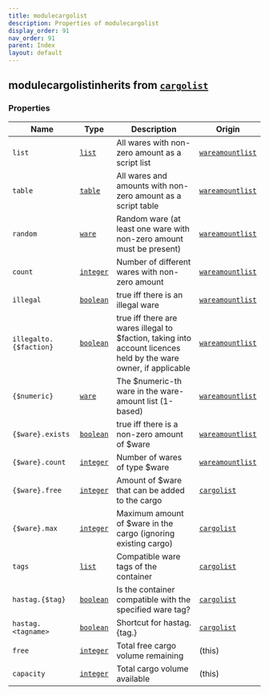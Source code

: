 ```yaml
---
title: modulecargolist
description: Properties of modulecargolist
display_order: 91
nav_order: 91
parent: Index
layout: default
---
```


## modulecargolistinherits from [`cargolist`](./cargolist.html)

### Properties

| Name | Type | Description | Origin |
|------|------|-------------|--------|
| `list` | [`list`](./list.html) | All wares with non-zero amount as a script list | [`wareamountlist`](./wareamountlist.html) |
| `table` | [`table`](./table.html) | All wares and amounts with non-zero amount as a script table | [`wareamountlist`](./wareamountlist.html) |
| `random` | [`ware`](./ware.html) | Random ware (at least one ware with non-zero amount must be present) | [`wareamountlist`](./wareamountlist.html) |
| `count` | [`integer`](./integer.html) | Number of different wares with non-zero amount | [`wareamountlist`](./wareamountlist.html) |
| `illegal` | [`boolean`](./boolean.html) | true iff there is an illegal ware | [`wareamountlist`](./wareamountlist.html) |
| `illegalto.{$faction}` | [`boolean`](./boolean.html) | true iff there are wares illegal to $faction, taking into account licences held by the ware owner, if applicable | [`wareamountlist`](./wareamountlist.html) |
| `{$numeric}` | [`ware`](./ware.html) | The $numeric-th ware in the ware-amount list (1-based) | [`wareamountlist`](./wareamountlist.html) |
| `{$ware}.exists` | [`boolean`](./boolean.html) | true iff there is a non-zero amount of $ware | [`wareamountlist`](./wareamountlist.html) |
| `{$ware}.count` | [`integer`](./integer.html) | Number of wares of type $ware | [`wareamountlist`](./wareamountlist.html) |
| `{$ware}.free` | [`integer`](./integer.html) | Amount of $ware that can be added to the cargo | [`cargolist`](./cargolist.html) |
| `{$ware}.max` | [`integer`](./integer.html) | Maximum amount of $ware in the cargo (ignoring existing cargo) | [`cargolist`](./cargolist.html) |
| `tags` | [`list`](./list.html) | Compatible ware tags of the container | [`cargolist`](./cargolist.html) |
| `hastag.{$tag}` | [`boolean`](./boolean.html) | Is the container compatible with the specified ware tag? | [`cargolist`](./cargolist.html) |
| `hastag.<tagname>` | [`boolean`](./boolean.html) | Shortcut for hastag.{tag.<tagname>} | [`cargolist`](./cargolist.html) |
| `free` | [`integer`](./integer.html) | Total free cargo volume remaining | (this) |
| `capacity` | [`integer`](./integer.html) | Total cargo volume available | (this) |

